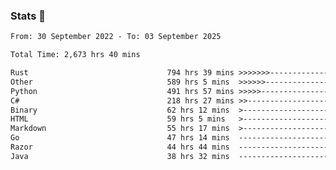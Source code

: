 ### Stats 👋
<!--START_SECTION:waka-->

```txt
From: 30 September 2022 - To: 03 September 2025

Total Time: 2,673 hrs 40 mins

Rust                               794 hrs 39 mins >>>>>>>------------------   29.72 %
Other                              589 hrs 5 mins  >>>>>>-------------------   22.03 %
Python                             491 hrs 57 mins >>>>>--------------------   18.40 %
C#                                 218 hrs 27 mins >>-----------------------   08.17 %
Binary                             62 hrs 12 mins  >------------------------   02.33 %
HTML                               59 hrs 5 mins   >------------------------   02.21 %
Markdown                           55 hrs 17 mins  >------------------------   02.07 %
Go                                 47 hrs 14 mins  -------------------------   01.77 %
Razor                              44 hrs 44 mins  -------------------------   01.67 %
Java                               38 hrs 32 mins  -------------------------   01.44 %
```

<!--END_SECTION:waka-->

<!--
**buhaytza2005/buhaytza2005** is a ✨ _special_ ✨ repository because its `README.md` (this file) appears on your GitHub profile.

Here are some ideas to get you started:

- 🔭 I’m currently working on ...
- 🌱 I’m currently learning ...
- 👯 I’m looking to collaborate on ...
- 🤔 I’m looking for help with ...
- 💬 Ask me about ...
- 📫 How to reach me: ...
- 😄 Pronouns: ...
- ⚡ Fun fact: ...
-->


